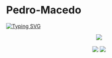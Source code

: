 # Pedro-Macedo
[![Typing SVG](https://readme-typing-svg.herokuapp.com?font=Fira+Code&duration=8000&pause=1000&color=FFFFFF&width=435&lines=Hi+there+my+name+is+Daniel+Sousa👋)](https://git.io/typing-svg)

<div align="center">
    <img src="https://skillicons.dev/icons?i=python,kotlin,c,js,nodejs,html,vscode,idea,linux,postgres,express,bash,java,latex,arduino,gradle,postman&perline=7"/>
</div>

<br>
<div align="center">

<img src="https://github-readme-streak-stats.herokuapp.com/?user=DanielSousa01&theme=tokyonight"/>

<img src="https://github-readme-stats.vercel.app/api?username=DanielSousa01&show_icons=true&theme=tokyonight"/>

</div>

